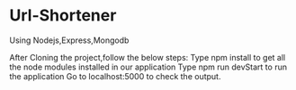 # Url-Shortener
Using Nodejs,Express,Mongodb


After Cloning the project,follow the below steps:
Type npm install to get all the node modules installed in our application
Type npm run devStart to run the application
Go to localhost:5000 to check the output.
